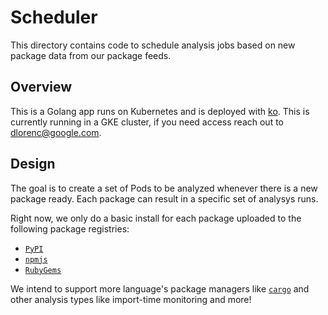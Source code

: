 # Scheduler

This directory contains code to schedule analysis jobs based on new package data from
our package feeds.

## Overview

This is a Golang app runs on Kubernetes and is deployed with [ko](https://github.com/google/ko).
This is currently running in a GKE cluster, if you need access reach out to dlorenc@google.com.

## Design

The goal is to create a set of Pods to be analyzed whenever there is a new package ready.
Each package can result in a specific set of analysys runs.

Right now, we only do a basic install for each package uploaded to the following package registries:
- [`PyPI`](https://pypi.org/)
- [`npmjs`](https://registry.npmjs.org/)
- [`RubyGems`](https://rubygems.org/)

We intend to support more language's package managers like [`cargo`](https://crates.io/) and other analysis types like
import-time monitoring and more!
